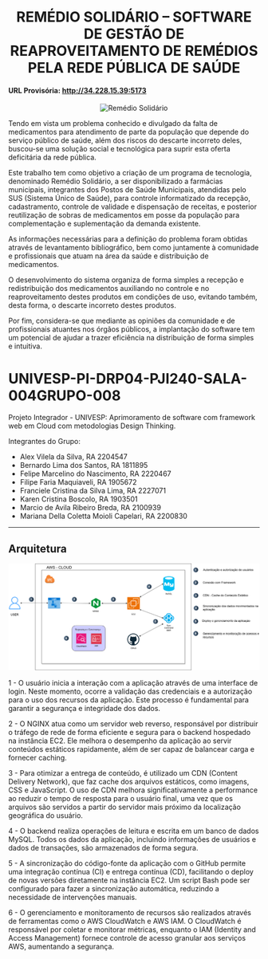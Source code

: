 <h1 align="center"><b>REMÉDIO SOLIDÁRIO – SOFTWARE DE GESTÃO DE REAPROVEITAMENTO DE REMÉDIOS PELA REDE PÚBLICA DE SAÚDE</b></h1>

#### URL Provisória: http://34.228.15.39:5173

<p align="center">
  <img src="https://github.com/KarenBoscolo/PIRemediosGeral/assets/149967716/89a5dc51-ac92-4dc1-a3c0-be602f63570d" alt="Remédio Solidário">
</p>

Tendo em vista um problema conhecido e divulgado da falta de medicamentos para atendimento de parte da população que depende do serviço público de saúde, além dos riscos do descarte incorreto deles, buscou-se uma solução social e tecnológica para suprir esta oferta deficitária da rede pública.

Este trabalho tem como objetivo a criação de um programa de tecnologia, denominado Remédio Solidário, a ser disponibilizado a farmácias municipais, integrantes dos Postos de Saúde Municipais, atendidas pelo SUS (Sistema Único de Saúde), para controle informatizado da recepção, cadastramento, controle de validade e dispensação de receitas, e posterior reutilização de sobras de medicamentos em posse da população para complementação e suplementação da demanda existente.

As informações necessárias para a definição do problema foram obtidas através de levantamento bibliográfico, bem como juntamente à comunidade e profissionais que atuam na área da saúde e distribuição de medicamentos.

O desenvolvimento do sistema organiza de forma simples a recepção e redistribuição dos medicamentos auxiliando no controle e no reaproveitamento destes produtos em condições de uso, evitando também, desta forma, o descarte incorreto destes produtos.

Por fim, considera-se que mediante as opiniões da comunidade e de profissionais atuantes nos órgãos públicos, a implantação do software tem um potencial de ajudar a trazer eficiência na distribuição de forma simples e intuitiva.


# UNIVESP-PI-DRP04-PJI240-SALA-004GRUPO-008
Projeto Integrador - UNIVESP: Aprimoramento de software com framework web em Cloud com metodologias Design Thinking.

Integrantes do Grupo:

- Alex Vilela da Silva, RA 2204547
- Bernardo Lima dos Santos, RA 1811895
- Felipe Marcelino do Nascimento, RA 2220467
- Filipe Faria Maquiaveli, RA 1905672
- Franciele Cristina da Silva Lima, RA 2227071
- Karen Cristina Boscolo, RA 1903501
- Marcio de Avila Ribeiro Breda, RA 2100939
- Mariana Della Coletta Moioli Capelari, RA 2200830


__________________________________________________________________________

## Arquitetura

<img src="img/Arquitetura Framework 3.png" alt="Arquitetura" width="800">

<p> 1 - O usuário inicia a interação com a aplicação através de uma interface de login. Neste momento, ocorre a validação das credenciais e a autorização para o uso dos recursos da aplicação. Este processo é fundamental para garantir a segurança e integridade dos dados.</p>
<p> 2 - O NGINX atua como um servidor web reverso, responsável por distribuir o tráfego de rede de forma eficiente e segura para o backend hospedado na instância EC2. Ele melhora o desempenho da aplicação ao servir conteúdos estáticos rapidamente, além de ser capaz de balancear carga e fornecer caching. </p>
<p> 3 - Para otimizar a entrega de conteúdo, é utilizado um CDN (Content Delivery Network), que faz cache dos arquivos estáticos, como imagens, CSS e JavaScript. O uso de CDN melhora significativamente a performance ao reduzir o tempo de resposta para o usuário final, uma vez que os arquivos são servidos a partir do servidor mais próximo da localização geográfica do usuário. </p>
<p> 4 - O backend realiza operações de leitura e escrita em um banco de dados MySQL. Todos os dados da aplicação, incluindo informações de usuários e dados de transações, são armazenados de forma segura. </p>
<p> 5 - A sincronização do código-fonte da aplicação com o GitHub permite uma integração contínua (CI) e entrega contínua (CD), facilitando o deploy de novas versões diretamente na instância EC2. Um script Bash pode ser configurado para fazer a sincronização automática, reduzindo a necessidade de intervenções manuais. </p>
<p> 6 - O gerenciamento e monitoramento de recursos são realizados através de ferramentas como o AWS CloudWatch e AWS IAM. O CloudWatch é responsável por coletar e monitorar métricas, enquanto o IAM (Identity and Access Management) fornece controle de acesso granular aos serviços AWS, aumentando a segurança. </p>




